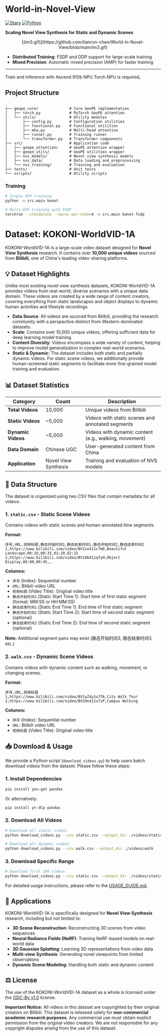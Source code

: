 # World-in-Novel-View

[![Stars](https://img.shields.io/github/stars/tianrun-chen/World-in-Novel-View?style=social)](https://github.com/tianrun-chen/World-in-Novel-View/stargazers)
[![Python](https://img.shields.io/badge/Python-3.8%2B-blue)](https://www.python.org/)

**Scaling Novel View Synthesis for Static and Dynamic Scenes**
<div align="center">
[(im3.gif)](https://github.com/tianrun-chen/World-in-Novel-View/blob/main/im3.gif)
  
</div>

- **Distributed Training**: FSDP and DDP support for large-scale training
- **Mixed Precision**: Automatic mixed precision (AMP) for faster training
---
Train and Inference with Ascend 910b NPU
Torch.NPU is required。


## Project Structure
```
.
├── geope_core/              # Core GeoPE implementation
│   ├── torch.py             # PyTorch GeoPE attention
│   └── utils/               # Utility modules
│       ├── config.py        # Configuration utilities
│       ├── functional.py    # Functional utilities
│       ├── mha.py           # Multi-head attention
│       ├── runner.py        # Training runner
│       └── transformer.py   # Transformer components
├── src/                     # Application code
│   ├── geope_attention/     # GeoPE attention wrapper
│   ├── geope_utils/         # GeoPE utilities wrapper
│   ├── nvs_models/          # Novel view synthesis models
│   ├── nvs_data/            # Data loading and preprocessing
│   └── nvs_training/        # Training and evaluation
├── tests/                   # Unit tests
└── scripts/                 # Utility scripts
```
### Training

```bash
# Single GPU training
python -m src.main konet

# Multi-GPU training with FSDP
torchrun --standalone --nproc-per-node=4 -m src.main konet-fsdp
```



# Dataset: KOKONI-WorldVID-1A

KOKONI-WorldVID-1A is a large-scale video dataset designed for **Novel View Synthesis** research. It contains over **10,000 unique videos** sourced from **Bilibili**, one of China's leading video-sharing platforms.

## 💡 Dataset Highlights

Unlike most existing novel view synthesis datasets, KOKONI-WorldVID-1A provides videos from real-world, diverse scenarios with a unique data domain. These videos are created by a wide range of content creators, covering everything from static landscapes and object displays to dynamic human activities and lifestyle recordings.

- **Data Source**: All videos are sourced from Bilibili, providing the research community with a perspective distinct from Western-dominated datasets.
- **Scale**: Contains over 10,000 unique videos, offering sufficient data for deep learning model training.
- **Content Diversity**: Videos encompass a wide variety of content, helping to improve model generalization in complex real-world scenarios.
- **Static & Dynamic**: The dataset includes both static and partially dynamic videos. For static scene videos, we additionally provide human-screened static segments to facilitate more fine-grained model training and evaluation.

## 📊 Dataset Statistics

| Category | Count | Description |
|----------|-------|-------------|
| **Total Videos** | 10,000 | Unique videos from Bilibili |
| **Static Videos** | ~5,000 | Videos with static scenes and annotated segments |
| **Dynamic Videos** | ~5,000 | Videos with dynamic content (e.g., walking, movement) |
| **Data Domain** | Chinese UGC | User-generated content from China |
| **Application** | Novel View Synthesis | Training and evaluation of NVS models |

## 📂 Data Structure

The dataset is organized using two CSV files that contain metadata for all videos:

### 1. `static.csv` - Static Scene Videos

Contains videos with static scenes and human-annotated time segments.

**Format:**
```
序号,URL,视频标题,静态开始时间1,静态结束时间1,静态开始时间2,静态结束时间2
1,https://www.bilibili.com/video/BV1xx411c7mD,Beautiful Landscape,00:10,00:35,01:20,02:15
2,https://www.bilibili.com/video/BV1Ab411q7yH,Object Display,00:00,00:45,,
```

**Columns:**
- `序号` (Index): Sequential number
- `URL`: Bilibili video URL
- `视频标题` (Video Title): Original video title
- `静态开始时间1` (Static Start Time 1): Start time of first static segment (format: MM:SS or HH:MM:SS)
- `静态结束时间1` (Static End Time 1): End time of first static segment
- `静态开始时间2` (Static Start Time 2): Start time of second static segment (optional)
- `静态结束时间2` (Static End Time 2): End time of second static segment (optional)

**Note:** Additional segment pairs may exist (静态开始时间3, 静态结束时间3, etc.)

### 2. `walk.csv` - Dynamic Scene Videos

Contains videos with dynamic content such as walking, movement, or changing scenes.

**Format:**
```
序号,URL,视频标题
1,https://www.bilibili.com/video/BV1yZ4y1u7fA,City Walk Tour
2,https://www.bilibili.com/video/BV1Hx411v7iP,Campus Walking
```

**Columns:**
- `序号` (Index): Sequential number
- `URL`: Bilibili video URL
- `视频标题` (Video Title): Original video title

## 📥 Download & Usage

We provide a Python script (`download_videos.py`) to help users batch download videos from the dataset. Please follow these steps:

### 1. Install Dependencies

```bash
pip install you-get pandas
```

Or alternatively:

```bash
pip install yt-dlp pandas
```

### 2. Download All Videos

```bash
# Download all static videos
python download_videos.py --csv static.csv --output_dir ./videos/static

# Download all dynamic videos
python download_videos.py --csv walk.csv --output_dir ./videos/walk
```

### 3. Download Specific Range

```bash
# Download first 100 videos
python download_videos.py --csv static.csv --output_dir ./videos/static --start 0 --end 100
```

For detailed usage instructions, please refer to the [USAGE_GUIDE.md](USAGE_GUIDE.md).

## 🎯 Applications

KOKONI-WorldVID-1A is specifically designed for **Novel View Synthesis** research, including but not limited to:

- **3D Scene Reconstruction**: Reconstructing 3D scenes from video sequences
- **Neural Radiance Fields (NeRF)**: Training NeRF-based models on real-world data
- **3D Gaussian Splatting**: Learning 3D representations from video data
- **Multi-view Synthesis**: Generating novel viewpoints from limited observations
- **Dynamic Scene Modeling**: Handling both static and dynamic content

## ⚖️ License

The use of the KOKONI-WorldVID-1A dataset as a whole is licensed under the [ODC-By v1.0](https://opendatacommons.org/licenses/by/1.0/) license. 

**Important Notice:** All videos in this dataset are copyrighted by their original creators on Bilibili. This dataset is released solely for **non-commercial academic research purposes**. Any commercial use must obtain explicit permission from the original video creators. We are not responsible for any copyright disputes arising from the use of this dataset.
